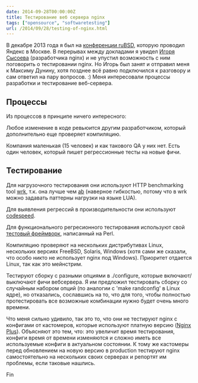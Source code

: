 ```yaml
---
date: 2014-09-28T00:00:00Z
title: Тестирование веб сервера nginx
tags: ["opensource", "softwaretesting"]
url: /2014/09/28/testing-of-nginx.html
---
```


В декабре 2013 года я был на [конференции ruBSD](https://tech.yandex.ru/events/yagosti/ruBSD/),
которую проводил Яндекс в Москве. В перерывах между докладами
я увидел [Игоря Сысоева](http://sysoev.ru)
(разработчика nginx) и не упустил возможность с ним поговорить
о тестировании nginx. Но Игорь был занят и отправил меня к Максиму Дунину,
хотя позднее всё равно подключился к разговору и сам ответил на пару вопросов. :)
Меня интересовали процессы разработки и тестирование веб-сервера.

## Процессы

Из процессов в принципе ничего интересного:

Любое изменение в коде ревьюится другим разработчиком,
который дополнительно еще проверяет компиляцию.

Компания маленькая (15 человек) и как такового QA у них нет.
Есть один человек, который пишет регрессионные тесты на новые фичи.

## Тестирование

Для нагрузочного тестирования они используют HTTP benchmarking tool
[wrk](https://github.com/wg/wrk), т.к. она лучше чем [ab](https://httpd.apache.org/docs/2.2/programs/ab.html)
(наверное гибкостью, потому что в wrk можно задавать паттерны нагрузки на языке LUA).

Для выявления регрессий в производительности они используют
[codespeed](https://github.com/tobami/codespeed/).

<!--
Они не использую Яндекс.Танк, т.к. считают,
что он больше тестирует web приложения нежели сам сервер.
-->

Для функционального регресионного тестирования используют свой
[тестовый фреймворк](http://hg.nginx.org/nginx-tests/), написанный на Perl.

Компиляцию проверяют на нескольких дистрибутивах Linux, нескольких версиях FreeBSD,
Solaris, Windows (хотя сами же сказали, что особо  никто не использует nginx под Windows).
Приоритет отдается Linux, так как это мейнстрим.

Тестируют сборку с разными опциями в ./configure, которые включают/выключают фичи вебсервера.
Я им предложил тестировать сборку со случайным набором опций
(по аналогии с 'make randconfig' в Linux ядре),
но отказались, соcлавшись на то, что для того, чтобы полностью протестировать
все возможные комбинации нужно будет очень много времени.

Что меня сильно удивило, так это то, что они не тестируют nginx с конфигами от кастомеров,
которые используют платную версию ([Nginx Plus](https://nginx.com/products/)).
Объясняют это тем, что: это увеличит время тестирования,
конфиги время от времени изменяются и сложно иметь все используемые конфиги
в актуальном состоянии. К тому же кастомеры перед обновлением на новую версию в production
тестируют nginx самостоятельно на нескольких своих серверах
и репортят им проблемы, если таковые нашлись.

Fin
